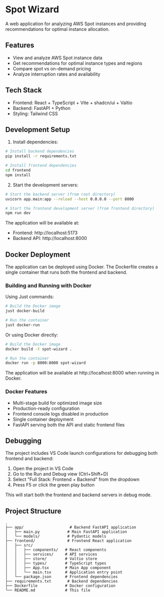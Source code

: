 # Spot Wizard

A web application for analyzing AWS Spot instances and providing recommendations for optimal instance allocation.

## Features

- View and analyze AWS Spot instance data
- Get recommendations for optimal instance types and regions
- Compare spot vs on-demand pricing
- Analyze interruption rates and availability

## Tech Stack

- Frontend: React + TypeScript + Vite + shadcn/ui + Valtio
- Backend: FastAPI + Python
- Styling: Tailwind CSS

## Development Setup

1. Install dependencies:

```bash
# Install backend dependencies
pip install -r requirements.txt

# Install frontend dependencies
cd frontend
npm install
```

2. Start the development servers:

```bash
# Start the backend server (from root directory)
uvicorn app.main:app --reload --host 0.0.0.0 --port 8000

# Start the frontend development server (from frontend directory)
npm run dev
```

The application will be available at:
- Frontend: http://localhost:5173
- Backend API: http://localhost:8000

## Docker Deployment

The application can be deployed using Docker. The Dockerfile creates a single container that runs both the frontend and backend.

### Building and Running with Docker

Using Just commands:
```bash
# Build the Docker image
just docker-build

# Run the container
just docker-run
```

Or using Docker directly:
```bash
# Build the Docker image
docker build -t spot-wizard .

# Run the container
docker run -p 8000:8000 spot-wizard
```

The application will be available at http://localhost:8000 when running in Docker.

### Docker Features

- Multi-stage build for optimized image size
- Production-ready configuration
- Frontend console logs disabled in production
- Single container deployment
- FastAPI serving both the API and static frontend files

## Debugging

The project includes VS Code launch configurations for debugging both frontend and backend:

1. Open the project in VS Code
2. Go to the Run and Debug view (Ctrl+Shift+D)
3. Select "Full Stack: Frontend + Backend" from the dropdown
4. Press F5 or click the green play button

This will start both the frontend and backend servers in debug mode.

## Project Structure

```
.
├── app/                    # Backend FastAPI application
│   ├── main.py            # Main FastAPI application
│   └── models/            # Pydantic models
├── frontend/              # Frontend React application
│   ├── src/
│   │   ├── components/   # React components
│   │   ├── services/     # API services
│   │   ├── store/        # Valtio store
│   │   ├── types/        # TypeScript types
│   │   ├── App.tsx       # Main App component
│   │   └── main.tsx      # Application entry point
│   └── package.json      # Frontend dependencies
├── requirements.txt       # Backend dependencies
├── Dockerfile            # Docker configuration
└── README.md             # This file
``` 